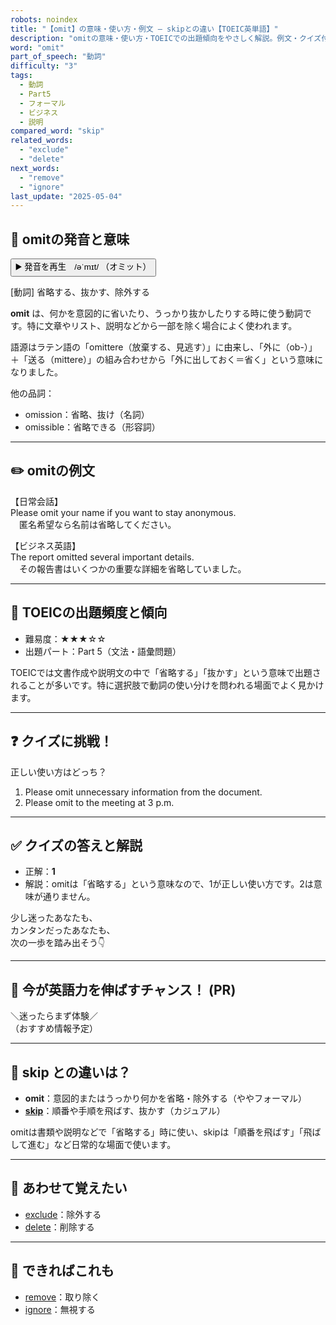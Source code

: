 ```yaml
---
robots: noindex
title: "【omit】の意味・使い方・例文 ― skipとの違い【TOEIC英単語】"
description: "omitの意味・使い方・TOEICでの出題傾向をやさしく解説。例文・クイズ付きでskipとの違いもわかりやすく学べます。"
word: "omit"
part_of_speech: "動詞"
difficulty: "3"
tags:
  - 動詞
  - Part5
  - フォーマル
  - ビジネス
  - 説明
compared_word: "skip"
related_words:
  - "exclude"
  - "delete"
next_words:
  - "remove"
  - "ignore"
last_update: "2025-05-04"
---
```


## 🔰 omitの発音と意味

<button class="play-audio" onclick="playTTS('omit')">
  <span class="play-audio-main">
    ▶️ 発音を再生　/əˈmɪt/
  </span>
  <span class="play-audio-sub">
    （オミット）
  </span>
</button>

[動詞] 省略する、抜かす、除外する

**omit** は、何かを意図的に省いたり、うっかり抜かしたりする時に使う動詞です。特に文章やリスト、説明などから一部を除く場合によく使われます。

語源はラテン語の「omittere（放棄する、見逃す）」に由来し、「外に（ob-）」＋「送る（mittere）」の組み合わせから「外に出しておく＝省く」という意味になりました。

他の品詞：  
- omission：省略、抜け（名詞）
- omissible：省略できる（形容詞）

---

## ✏️ omitの例文

【日常会話】  
Please omit your name if you want to stay anonymous.  
　匿名希望なら名前は省略してください。

【ビジネス英語】  
The report omitted several important details.  
　その報告書はいくつかの重要な詳細を省略していました。

---

## 🎯 TOEICの出題頻度と傾向

- 難易度：★★★☆☆
- 出題パート：Part 5（文法・語彙問題）

TOEICでは文書作成や説明文の中で「省略する」「抜かす」という意味で出題されることが多いです。特に選択肢で動詞の使い分けを問われる場面でよく見かけます。

---

## ❓ クイズに挑戦！

正しい使い方はどっち？

1. Please omit unnecessary information from the document.  
2. Please omit to the meeting at 3 p.m.

---

## ✅ クイズの答えと解説

- 正解：**1**
- 解説：omitは「省略する」という意味なので、1が正しい使い方です。2は意味が通りません。

少し迷ったあなたも、  
カンタンだったあなたも、  
次の一歩を踏み出そう👇️

---

## 🚀 今が英語力を伸ばすチャンス！ (PR)

<div class="info-center">
＼迷ったらまず体験／<br>  
（おすすめ情報予定）
</div>

---

## 🤔  skip との違いは？

- **omit**：意図的またはうっかり何かを省略・除外する（ややフォーマル）
- **[skip](/skip)**：順番や手順を飛ばす、抜かす（カジュアル）

omitは書類や説明などで「省略する」時に使い、skipは「順番を飛ばす」「飛ばして進む」など日常的な場面で使います。

---

## 🧩 あわせて覚えたい

- [exclude](/exclude)：除外する
- [delete](/delete)：削除する

---

## 📖 できればこれも

- [remove](/remove)：取り除く
- [ignore](/ignore)：無視する

<!-- cvid: aid20_bid39 -->
